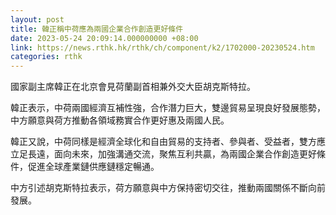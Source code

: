```yaml
---
layout: post
title: 韓正稱中荷應為兩國企業合作創造更好條件
date: 2023-05-24 20:09:14.000000000 +08:00
link: https://news.rthk.hk/rthk/ch/component/k2/1702000-20230524.htm
categories: rthk
---
```


國家副主席韓正在北京會見荷蘭副首相兼外交大臣胡克斯特拉。

韓正表示，中荷兩國經濟互補性強，合作潛力巨大，雙邊貿易呈現良好發展態勢，中方願意與荷方推動各領域務實合作更好惠及兩國人民。

韓正又說，中荷同樣是經濟全球化和自由貿易的支持者、參與者、受益者，雙方應立足長遠，面向未來，加強溝通交流，聚焦互利共贏，為兩國企業合作創造更好條件，促進全球產業鏈供應鏈穩定暢通。

中方引述胡克斯特拉表示，荷方願意與中方保持密切交往，推動兩國關係不斷向前發展。
